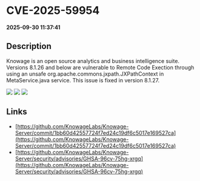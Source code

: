 # CVE-2025-59954

**2025-09-30 11:37:41**

## Description
Knowage is an open source analytics and business intelligence suite. Versions 8.1.26 and below are vulnerable to Remote Code Exection through using an unsafe org.apache.commons.jxpath.JXPathContext in MetaService.java service. This issue is fixed in version 8.1.27.

![](https://img.shields.io/static/v1?label=Score&message=9.3&color=red)
![](https://img.shields.io/static/v1?label=Severity&message=CRITICAL&color=red)
![](https://img.shields.io/static/v1?label=CWE&message=RCE&color=green)

## Links
- [https://github.com/KnowageLabs/Knowage-Server/commit/1bb60d42557724f7ed24c19df6c5017e169527ca](https://github.com/KnowageLabs/Knowage-Server/commit/1bb60d42557724f7ed24c19df6c5017e169527ca)
- [https://github.com/KnowageLabs/Knowage-Server/security/advisories/GHSA-96cv-75hg-xrgq](https://github.com/KnowageLabs/Knowage-Server/security/advisories/GHSA-96cv-75hg-xrgq)
